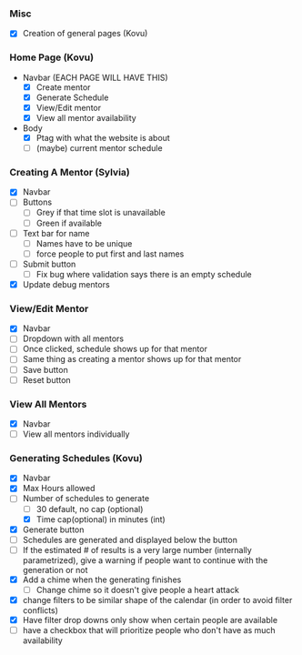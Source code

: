 ### Misc
- [x] Creation of general pages (Kovu)
### Home Page (Kovu)
- Navbar (EACH PAGE WILL HAVE THIS)
    - [x] Create mentor
    - [x] Generate Schedule
    - [x] View/Edit mentor
    - [x] View all mentor availability
- Body
    - [x] Ptag with what the website is about
    - [ ] (maybe) current mentor schedule
### Creating A Mentor (Sylvia)
- [x] Navbar
- [ ] Buttons
    - [ ] Grey if that time slot is unavailable
    - [ ] Green if available
- [ ] Text bar for name
    - [ ] Names have to be unique 
    - [ ] force people to put first and last names
- [ ] Submit button
    - [ ] Fix bug where validation says there is an empty schedule
- [x] Update debug mentors
### View/Edit  Mentor
- [x] Navbar
- [ ] Dropdown with all mentors
- [ ] Once clicked, schedule shows up for that mentor
- [ ] Same thing as creating a mentor shows up for that mentor
- [ ] Save button
- [ ] Reset button
### View All Mentors
- [x] Navbar
- [ ] View all mentors individually
### Generating Schedules (Kovu)
- [x] Navbar
- [x] Max Hours allowed
- [ ] Number of schedules to generate
    - [ ] 30 default, no cap (optional)
    - [x] Time cap(optional) in minutes (int)
- [x] Generate button
- [ ] Schedules are generated and displayed below the button
- [ ] If the estimated # of results is a very large number (internally parametrized), give a warning if people want to continue with the generation or not
- [x] Add a chime when the generating finishes
    -[ ] Change chime so it doesn't give people a heart attack
- [x] change filters to be similar shape of the calendar (in order to avoid filter conflicts)
- [x] Have filter drop downs only show when certain people are available 
- [ ] have a checkbox that will prioritize people who don't have as much availability